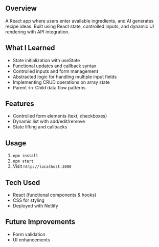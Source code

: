 ## Overview

A React app where users enter available ingredients, and AI generates recipe ideas. Built using React state, controlled inputs, and dynamic UI rendering with API integration.

## What I Learned

- State initialization with useState
- Functional updates and callback syntax
- Controlled inputs and form management
- Abstracted logic for handling multiple input fields
- Implementing CRUD operations on array state
- Parent ↔ Child data flow patterns

## Features

- Controlled form elements (text, checkboxes)
- Dynamic list with add/edit/remove
- State lifting and callbacks

## Usage

1. `npm install`
2. `npm start`
3. Visit `http://localhost:3000`

## Tech Used

- React (functional components & hooks)
- CSS for styling
- Deployed with Netlify

## Future Improvements

- Form validation
- UI enhancements
